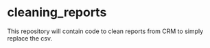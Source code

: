 # cleaning_reports
This repository will contain code to clean reports from CRM to simply replace the csv.
